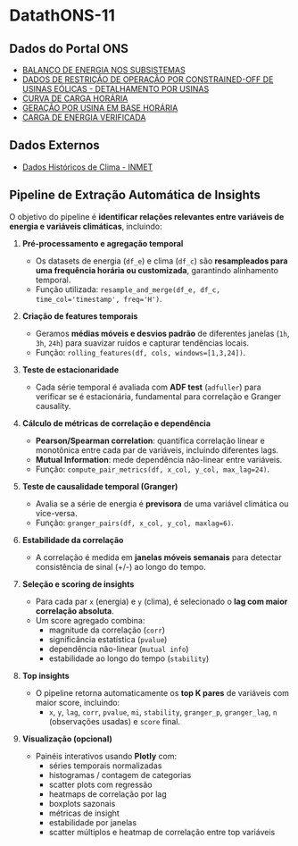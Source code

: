 # DatathONS-11


## Dados do Portal ONS

- [BALANÇO DE ENERGIA NOS SUBSISTEMAS](https://dados.ons.org.br/dataset/balanco-energia-subsistema)  
- [DADOS DE RESTRIÇÃO DE OPERAÇÃO POR CONSTRAINED-OFF DE USINAS EÓLICAS - DETALHAMENTO POR USINAS](https://dados.ons.org.br/dataset/restricao_coff_eolica_detail)  
- [CURVA DE CARGA HORÁRIA](https://dados.ons.org.br/dataset/curva-carga)  
- [GERAÇÃO POR USINA EM BASE HORÁRIA](https://dados.ons.org.br/dataset/geracao-usina-2)  
- [CARGA DE ENERGIA VERIFICADA](https://dados.ons.org.br/dataset/carga-energia-verificada)  

## Dados Externos

- [Dados Históricos de Clima - INMET](https://portal.inmet.gov.br/dadoshistoricos)  

## Pipeline de Extração Automática de Insights

O objetivo do pipeline é **identificar relações relevantes entre variáveis de energia e variáveis climáticas**, incluindo:

1. **Pré-processamento e agregação temporal**  
   - Os datasets de energia (`df_e`) e clima (`df_c`) são **resampleados para uma frequência horária ou customizada**, garantindo alinhamento temporal.  
   - Função utilizada: `resample_and_merge(df_e, df_c, time_col='timestamp', freq='H')`.

2. **Criação de features temporais**  
   - Geramos **médias móveis e desvios padrão** de diferentes janelas (`1h`, `3h`, `24h`) para suavizar ruídos e capturar tendências locais.  
   - Função: `rolling_features(df, cols, windows=[1,3,24])`.

3. **Teste de estacionaridade**  
   - Cada série temporal é avaliada com **ADF test** (`adfuller`) para verificar se é estacionária, fundamental para correlação e Granger causality.

4. **Cálculo de métricas de correlação e dependência**  
   - **Pearson/Spearman correlation**: quantifica correlação linear e monotônica entre cada par de variáveis, incluindo diferentes lags.  
   - **Mutual Information**: mede dependência não-linear entre variáveis.  
   - Função: `compute_pair_metrics(df, x_col, y_col, max_lag=24)`.

5. **Teste de causalidade temporal (Granger)**  
   - Avalia se a série de energia é **previsora** de uma variável climática ou vice-versa.  
   - Função: `granger_pairs(df, x_col, y_col, maxlag=6)`.

6. **Estabilidade da correlação**  
   - A correlação é medida em **janelas móveis semanais** para detectar consistência de sinal (+/-) ao longo do tempo.

7. **Seleção e scoring de insights**  
   - Para cada par `x` (energia) e `y` (clima), é selecionado o **lag com maior correlação absoluta**.  
   - Um score agregado combina:  
     - magnitude da correlação (`corr`)  
     - significância estatística (`pvalue`)  
     - dependência não-linear (`mutual info`)  
     - estabilidade ao longo do tempo (`stability`)  

8. **Top insights**  
   - O pipeline retorna automaticamente os **top K pares** de variáveis com maior score, incluindo:  
     - `x`, `y`, `lag`, `corr`, `pvalue`, `mi`, `stability`, `granger_p`, `granger_lag`, `n` (observações usadas) e `score` final.

9. **Visualização (opcional)**  
   - Painéis interativos usando **Plotly** com:  
     - séries temporais normalizadas  
     - histogramas / contagem de categorias  
     - scatter plots com regressão  
     - heatmaps de correlação por lag  
     - boxplots sazonais  
     - métricas de insight  
     - estabilidade por janelas  
     - scatter múltiplos e heatmap de correlação entre top variáveis  
